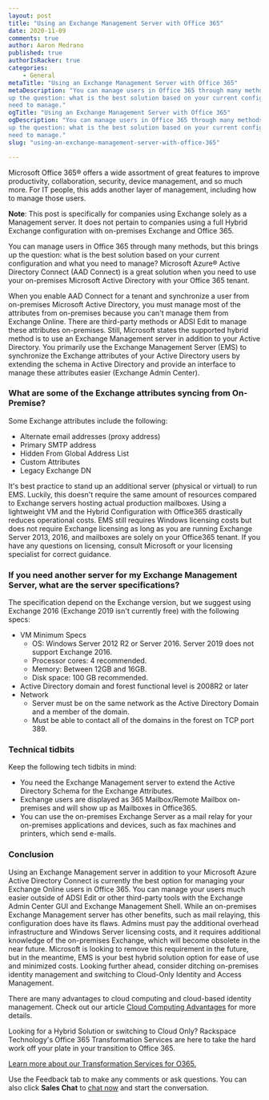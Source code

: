 ```yaml
---
layout: post
title: "Using an Exchange Management Server with Office 365"
date: 2020-11-09
comments: true
author: Aaron Medrano
published: true
authorIsRacker: true
categories:
    - General
metaTitle: "Using an Exchange Management Server with Office 365"
metaDescription: "You can manage users in Office 365 through many methods, but this brings
up the question: what is the best solution based on your current configuration and what you
need to manage."
ogTitle: "Using an Exchange Management Server with Office 365"
ogDescription: "You can manage users in Office 365 through many methods, but this brings
up the question: what is the best solution based on your current configuration and what you
need to manage."
slug: "using-an-exchange-management-server-with-office-365"

---
```


Microsoft Office 365&reg; offers a wide assortment of great features to improve productivity,
collaboration, security, device management, and so much more. For IT people, this
adds another layer of management, including how to manage those users. 

<!--more-->

**Note**: This post is specifically for companies using Exchange solely as a Management
server. It does not pertain to companies using a full Hybrid Exchange configuration with
on-premises Exchange and Office 365.

You can manage users in Office 365 through many methods, but this brings up the question:
what is the best solution based on your current configuration and what you need to manage?
Microsoft Azure&reg; Active Directory Connect (AAD Connect) is a great solution when you
need to use your on-premises Microsoft Active Directory with your Office 365 tenant.

When you enable AAD Connect for a tenant and synchronize a user from on-premises Microsoft
Active Directory, you must manage most of the attributes from on-premises because you can't
manage them from Exchange Online. There are third-party methods or ADSI Edit to manage these
attributes on-premises. Still, Microsoft states the supported hybrid method is to use an
Exchange Management server in addition to your Active Directory. You primarily use the
Exchange Management Server (EMS) to synchronize the Exchange attributes of your Active
Directory users by extending the schema in Active Directory and provide an interface to
manage these attributes easier (Exchange Admin Center). 

### What are some of the Exchange attributes syncing from On-Premise? 

Some Exchange attributes include the following:

- Alternate email addresses (proxy address)
- Primary SMTP address
- Hidden From Global Address List
- Custom Attributes
- Legacy Exchange DN
 
It's best practice to stand up an additional server (physical or virtual) to run EMS.
Luckily, this doesn't require the same amount of resources compared to Exchange servers
hosting actual production mailboxes. Using a lightweight VM and the Hybrid Configuration
with Office365 drastically reduces operational costs. EMS still requires Windows licensing
costs but does not require Exchange licensing as long as you are running Exchange Server
2013, 2016, and mailboxes are solely on your Office365 tenant. If you have any questions
on licensing, consult Microsoft or your licensing specialist for correct guidance.

### If you need another server for my Exchange Management Server, what are the server specifications?

The specification depend on the Exchange version, but we suggest using Exchange 2016
(Exchange 2019 isn't currently free) with the following specs:

- VM Minimum Specs
     - OS: Windows Server 2012 R2 or Server 2016. Server 2019 does not support Exchange 2016.
     - Processor cores: 4 recommended.
     - Memory: Between 12GB and 16GB.
     - Disk space: 100 GB recommended.
- Active Directory domain and forest functional level is 2008R2 or later
- Network
     - Server must be on the same network as the Active Directory Domain and a member of the
       domain.
     - Must be able to contact all of the domains in the forest on TCP port 389.

### Technical tidbits

Keep the following tech tidbits in mind:

- You need the Exchange Management server to extend the Active Directory Schema for the
  Exchange Attributes.
- Exchange users are displayed as 365 Mailbox/Remote Mailbox on-premises and will show up
  as Mailboxes in Office365.
- You can use the on-premises Exchange Server as a mail relay for your on-premises
  applications and devices, such as fax machines and printers, which send e-mails.

### Conclusion

Using an Exchange Management server in addition to your Microsoft Azure Active Directory
Connect is currently the best option for managing your Exchange Online users in Office 365.
You can manage your users much easier outside of ADSI Edit or other third-party tools with
the Exchange Admin Center GUI and Exchange Management Shell. While an on-premises Exchange
Management server has other benefits, such as mail relaying, this configuration does have
its flaws. Admins must pay the additional overhead infrastructure and Windows Server
licensing costs, and it requires additional knowledge of the on-premises Exchange, which
will become obsolete in the near future. Microsoft is looking to remove this requirement
in the future, but in the meantime, EMS is your best hybrid solution option for ease of use
and minimized costs. Looking further ahead, consider ditching on-premises identity management
and switching to Cloud-Only Identity and Access Management.

There are many advantages to cloud computing and cloud-based identity management. Check out
our article [Cloud Computing Advantages](https://www.rackspace.com/library/cloud-computing-advantages)
for more details.

Looking for a Hybrid Solution or switching to Cloud Only? Rackspace Technology's Office 365
Transformation Services are here to take the hard work off your plate in your transition to
Office 365. 

<a class="cta teal" id="cta" href="https://www.rackspace.com/resources/transformation-services-o365">Learn more about our Transformation Services for O365.</a>

Use the Feedback tab to make any comments or ask questions. You can also click
**Sales Chat** to [chat now](https://www.rackspace.com/) and start the conversation.
